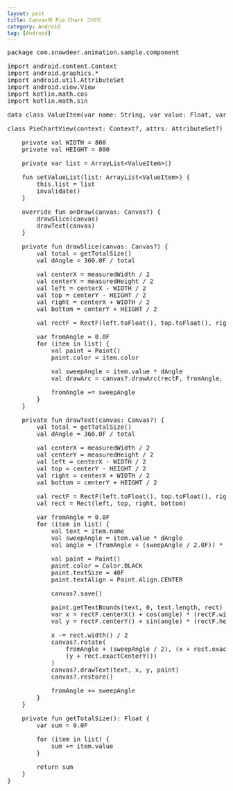 ```yaml
---
layout: post
title: Canvas에 Pie Chart 그리기
category: Android
tag: [Android]
---
```


<pre class="prettyprint">
package com.snowdeer.animation.sample.component

import android.content.Context
import android.graphics.*
import android.util.AttributeSet
import android.view.View
import kotlin.math.cos
import kotlin.math.sin

data class ValueItem(var name: String, var value: Float, var color: Int)

class PieChartView(context: Context?, attrs: AttributeSet?) : View(context, attrs) {

    private val WIDTH = 800
    private val HEIGHT = 800

    private var list = ArrayList&lt;ValueItem&gt;()

    fun setValueList(list: ArrayList&lt;ValueItem&gt;) {
        this.list = list
        invalidate()
    }

    override fun onDraw(canvas: Canvas?) {
        drawSlice(canvas)
        drawText(canvas)
    }

    private fun drawSlice(canvas: Canvas?) {
        val total = getTotalSize()
        val dAngle = 360.0F / total

        val centerX = measuredWidth / 2
        val centerY = measuredHeight / 2
        val left = centerX - WIDTH / 2
        val top = centerY - HEIGHT / 2
        val right = centerX + WIDTH / 2
        val bottom = centerY + HEIGHT / 2

        val rectF = RectF(left.toFloat(), top.toFloat(), right.toFloat(), bottom.toFloat())

        var fromAngle = 0.0F
        for (item in list) {
            val paint = Paint()
            paint.color = item.color

            val sweepAngle = item.value * dAngle
            val drawArc = canvas?.drawArc(rectF, fromAngle, sweepAngle, true, paint)

            fromAngle += sweepAngle
        }
    }

    private fun drawText(canvas: Canvas?) {
        val total = getTotalSize()
        val dAngle = 360.0F / total

        val centerX = measuredWidth / 2
        val centerY = measuredHeight / 2
        val left = centerX - WIDTH / 2
        val top = centerY - HEIGHT / 2
        val right = centerX + WIDTH / 2
        val bottom = centerY + HEIGHT / 2

        val rectF = RectF(left.toFloat(), top.toFloat(), right.toFloat(), bottom.toFloat())
        val rect = Rect(left, top, right, bottom)

        var fromAngle = 0.0F
        for (item in list) {
            val text = item.name
            val sweepAngle = item.value * dAngle
            val angle = (fromAngle + (sweepAngle / 2.0F)) * 0.0174532925F

            val paint = Paint()
            paint.color = Color.BLACK
            paint.textSize = 40F
            paint.textAlign = Paint.Align.CENTER

            canvas?.save()

            paint.getTextBounds(text, 0, text.length, rect)
            var x = rectF.centerX() + cos(angle) * (rectF.width() / 4 + rect.width() / 2)
            val y = rectF.centerY() + sin(angle) * (rectF.height() / 4 + rect.width() / 2)

            x -= rect.width() / 2
            canvas?.rotate(
                fromAngle + (sweepAngle / 2), (x + rect.exactCenterX()),
                (y + rect.exactCenterY())
            )
            canvas?.drawText(text, x, y, paint)
            canvas?.restore()

            fromAngle += sweepAngle
        }
    }

    private fun getTotalSize(): Float {
        var sum = 0.0F

        for (item in list) {
            sum += item.value
        }

        return sum
    }
}
</pre>
